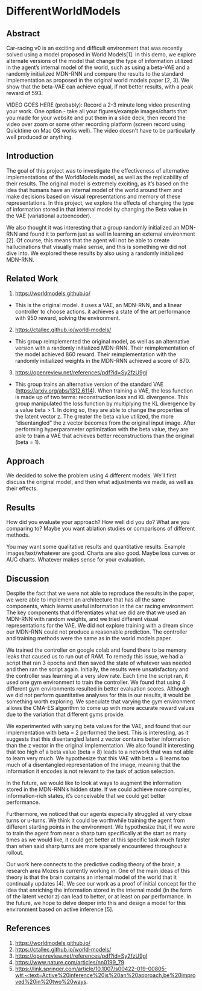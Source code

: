 # DifferentWorldModels

## Abstract

Car-racing v0 is an exciting and difficult environment that was recently solved using a model proposed in World Models[1]. In this demo, we explore alternate versions of the model that change the type of information utilized in the agent’s internal model of the world, such as using a beta-VAE and a randomly initialized MDN-RNN and compare the results to the standard implementation as proposed in the original world models paper [2, 3]. We show that the beta-VAE can achieve equal, if not better results, with a peak reward of 593.

VIDEO GOES HERE (probably): Record a 2-3 minute long video presenting your work. One option - take all your figures/example images/charts that you made for your website and put them in a slide deck, then record the video over zoom or some other recording platform (screen record using Quicktime on Mac OS works well). The video doesn't have to be particularly well produced or anything.

## Introduction

The goal of this project was to investigate the effectiveness of alternative implementations of the WorldModels model, as well as the replicability of their results. The original model is extremely exciting, as it’s based on the idea that humans have an internal model of the world around them and make decisions based on visual representations and memory of these representations. In this project, we explore the effects of changing the type of information stored in that internal model by changing the Beta value in the VAE (variational autoencoder).

We also thought it was interesting that a group randomly initialized an MDN-RNN and found it to perform just as well in learning an external environment [2]. Of course, this means that the agent will not be able to create hallucinations that visually make sense, and this is something we did not dive into. We explored these results by also using a randomly initialized MDN-RNN.


## Related Work

1. https://worldmodels.github.io/
  - This is the original model. it uses a VAE, an MDN-RNN, and a linear controller to choose actions. it achieves a state of the art performance with 950 reward, solving the environment. 
2. https://ctallec.github.io/world-models/
  - This group reimplemented the original model, as well as an alternative version with a randomly initialized MDN-RNN. Their reimplementation of the model achieved 860 reward. Their reimplementation with the randomly initialized weights in the MDN-RNN achieved a score of 870.
3. https://openreview.net/references/pdf?id=Sy2fzU9gl
  - This group trains an alternative version of the standard VAE (https://arxiv.org/abs/1312.6114). When training a VAE, the loss function is made up of two terms: reconstruction loss and KL divergence. This group manipulated the loss function by multiplying the KL divergence by a value beta > 1. In doing so, they are able to change the properties of the latent vector z. The greater the beta value utilized, the more “disentangled” the z vector becomes from the original input image. After performing hyperparameter optimization with the beta value, they are able to train a VAE that achieves better reconstructions than the original (beta = 1).

## Approach

We decided to solve the problem using 4 different models. We’ll first discuss the original model, and then what adjustments we made, as well as their effects.


## Results

How did you evaluate your approach? How well did you do? What are you comparing to? Maybe you want ablation studies or comparisons of different methods.

You may want some qualitative results and quantitative results. Example images/text/whatever are good. Charts are also good. Maybe loss curves or AUC charts. Whatever makes sense for your evaluation.

## Discussion

Despite the fact that we were not able to reproduce the results in the paper, we were able to implement an architecture that has all the same components, which learns useful information in the car racing environment. The key components that differentiates what we did are that we used an MDN-RNN with random weights, and we tried different visual representations for the VAE. We did not explore training with a dream since our MDN-RNN could not produce a reasonable prediction. The controller and training methods were the same as in the world models paper.
 
We trained the controller on google colab and found there to be memory leaks that caused us to run out of RAM. To remedy this issue, we had a script that ran 3 epochs and then saved the state of whatever was needed and then ran the script again. Initially, the results were unsatisfactory and the controller was learning at a very slow rate. Each time the script ran, it used one gym environment to train the controller. We found that using 4 different gym environments resulted in better evaluation scores. Although we did not perform quantitative analyses for this in our results, it would be something worth exploring. We speculate that varying the gym environment allows the CMA-ES algorithm to come up with more accurate reward values due to the variation that different gyms provide. 
 
We experimented with varying beta values for the VAE, and found that our implementation with beta = 2 performed the best. This is interesting, as it suggests that this disentangled latent z vector contains better information than the z vector in the original implementation. We also found it interesting that too high of a beta value (beta = 8) leads to a network that was not able to learn very much. We hypothesize that this VAE with beta = 8 learns too much of a disentangled representation of the image, meaning that the information it encodes is not relevant to the task of action selection.
 
In the future, we would like to look at ways to augment the information stored in the MDN-RNN’s hidden state. If we could achieve more complex, information-rich states, it’s conceivable that we could get better performance.
 
Furthermore, we noticed that our agents especially struggled at very close turns or u-turns. We think it could be worthwhile training the agent from different starting points in the environment. We hypothesize that, if we were to train the agent from near a sharp turn specifically at the start as many times as we would like, it could get better at this specific task much faster than when said sharp turns are more sparsely encountered throughout a rollout.
 
Our work here connects to the predictive coding theory of the brain, a research area Mozes is currently working in. One of the main ideas of this theory is that the brain contains an internal model of the world that it continually updates [4]. We see our work as a proof of initial concept for the idea that enriching the information stored in the internal model (in the form of the latent vector z) can lead to better, or at least on par performance. In the future, we hope to delve deeper into this and design a model for this environment based on active inference [5].

## References

1. https://worldmodels.github.io/
2. https://ctallec.github.io/world-models/
3. https://openreview.net/references/pdf?id=Sy2fzU9gl
4. https://www.nature.com/articles/nn0199_79
5. https://link.springer.com/article/10.1007/s00422-019-00805-w#:~:text=Active%20inference%20is%20an%20approach,be%20improved%20in%20two%20ways.

